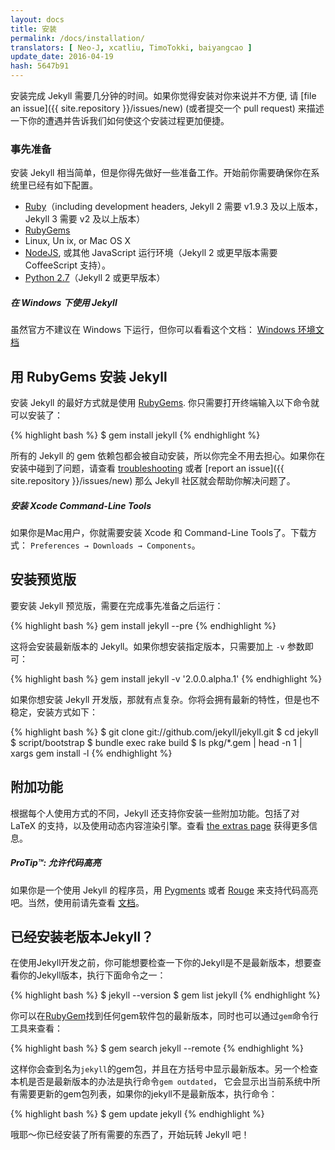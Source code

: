 ```yaml
---
layout: docs
title: 安装
permalink: /docs/installation/
translators: [ Neo-J, xcatliu, TimoTokki, baiyangcao ]
update_date: 2016-04-19
hash: 5647b91
---
```


安装完成 Jekyll 需要几分钟的时间。如果你觉得安装对你来说并不方便, 请 [file an
issue]({{ site.repository }}/issues/new) (或者提交一个 pull request)
来描述一下你的遭遇并告诉我们如何使这个安装过程更加便捷。

### 事先准备

安装 Jekyll 相当简单，但是你得先做好一些准备工作。开始前你需要确保你在系统里已经有如下配置。

- [Ruby](http://www.ruby-lang.org/en/downloads/)（including development headers, Jekyll 2 需要 v1.9.3 及以上版本，Jekyll 3 需要 v2 及以上版本）
- [RubyGems](http://rubygems.org/pages/download)
- Linux, Un ix, or Mac OS X
- [NodeJS](http://nodejs.org), 或其他 JavaScript 运行环境（Jekyll 2 或更早版本需要 CoffeeScript 支持）。
- [Python 2.7](https://www.python.org/downloads/)（Jekyll 2 或更早版本）

<div class="note info">
  <h5>在 Windows 下使用 Jekyll</h5>
  <p>
    虽然官方不建议在 Windows 下运行，但你可以看看这个文档：
    <a href="../windows/#installation">Windows 环境文档</a>
  </p>
</div>

## 用 RubyGems 安装 Jekyll

安装 Jekyll 的最好方式就是使用
[RubyGems](http://rubygems.org/pages/download). 你只需要打开终端输入以下命令就可以安装了：

{% highlight bash %}
$ gem install jekyll
{% endhighlight %}

所有的 Jekyll 的 gem 依赖包都会被自动安装，所以你完全不用去担心。如果你在安装中碰到了问题，请查看 [troubleshooting](../troubleshooting/) 或者
[report an issue]({{ site.repository }}/issues/new) 那么 Jekyll 社区就会帮助你解决问题了。

<div class="note info">
  <h5>安装 Xcode Command-Line Tools</h5>
  <p>
    如果你是Mac用户，你就需要安装 Xcode 和 Command-Line Tools了。下载方式：
    <code>Preferences &#8594; Downloads &#8594; Components</code>。
  </p>
</div>

## 安装预览版

要安装 Jekyll 预览版，需要在完成事先准备之后运行：

{% highlight bash %}
gem install jekyll --pre
{% endhighlight %}

这将会安装最新版本的 Jekyll。如果你想安装指定版本，只需要加上 `-v` 参数即可：

{% highlight bash %}
gem install jekyll -v '2.0.0.alpha.1'
{% endhighlight %}

如果你想安装 Jekyll 开发版，那就有点复杂。你将会拥有最新的特性，但是也不稳定，安装方式如下：

{% highlight bash %}
$ git clone git://github.com/jekyll/jekyll.git
$ cd jekyll
$ script/bootstrap
$ bundle exec rake build
$ ls pkg/*.gem | head -n 1 | xargs gem install -l
{% endhighlight %}

## 附加功能

根据每个人使用方式的不同，Jekyll 还支持你安装一些附加功能。包括了对 LaTeX 的支持，以及使用动态内容渲染引擎。查看 [the extras page](../extras/) 获得更多信息。

<div class="note">
  <h5>ProTip™: 允许代码高亮</h5>
  <p>
    如果你是一个使用 Jekyll 的程序员，用 <a href="http://pygments.org/">Pygments</a>
    或者 <a href="https://github.com/jayferd/rouge">Rouge</a> 来支持代码高亮吧。当然，使用前请先查看
    <a href="../templates/#code_snippet_highlighting">文档</a>。
  </p>
</div>

## 已经安装老版本Jekyll？

在使用Jekyll开发之前，你可能想要检查一下你的Jekyll是不是最新版本，想要查看你的Jekyll版本，执行下面命令之一：

{% highlight bash %}
$ jekyll --version
$ gem list jekyll
{% endhighlight %}

你可以在[RubyGem](https://rubygems.org/gems/jekyll)找到任何gem软件包的最新版本，同时也可以通过`gem`命令行工具来查看：

{% highlight bash %}
$ gem search jekyll --remote
{% endhighlight %}

这样你会查到名为`jekyll`的gem包，并且在方括号中显示最新版本。另一个检查本机是否是最新版本的办法是执行命令`gem outdated`，
它会显示出当前系统中所有需要更新的gem包列表，如果你的jekyll不是最新版本，执行命令：

{% highlight bash %}
$ gem update jekyll
{% endhighlight %}

哦耶～你已经安装了所有需要的东西了，开始玩转 Jekyll 吧！
